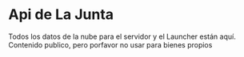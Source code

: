# Api de La Junta
Todos los datos de la nube para el servidor y el Launcher están aquí.
Contenido publico, pero porfavor no usar para bienes propios
